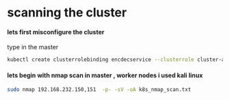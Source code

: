 # scanning the cluster

#### lets first misconfigure the cluster
type in the master

```bash
kubectl create clusterrolebinding encdecservice --clusterrole cluster-admin --serviceaccount=default:default
```

#### lets begin with nmap scan in master , worker nodes i used kali linux

```bash
sudo nmap 192.168.232.150,151  -p- -sV -oA k8s_nmap_scan.txt
```